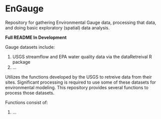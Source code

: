 # EnGauge
Repository for gathering Environmental Gauge data, processing that data, and doing basic exploratory (spatial) data analysis.

**Full README In Development**

Gauge datasets include:
1. USGS streamflow and EPA water quality data via the dataRetreival R package
2. ...

Utilizes the functions developed by the USGS to retreive data from their sites. Significant processing is required to use some of these datasets for environmental modeling. This repository provides several functions to process those datasets.

Functions consist of:
1. ...
